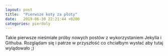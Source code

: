 ```yaml
---
layout: post
title:  "Pierwsze koty za płoty"
date:   2019-06-30 22:21:44 +0200
categories: pierdoly
---
```

Takie pierwsze nieśmiałe próby nowych postów z wykorzystaniem Jekylla i Githuba. 
Rozglądam się i patrze w przyszłość co chciałbym wysłać aby tutaj wylądowało ;)
